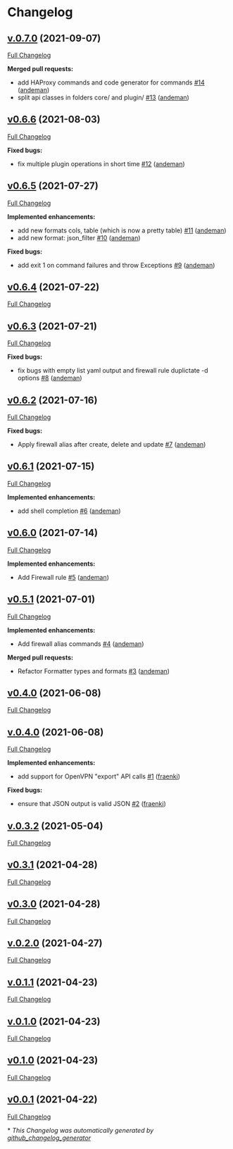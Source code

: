 # Changelog

## [v.0.7.0](https://github.com/andeman/opn-cli/tree/v.0.7.0) (2021-09-07)

[Full Changelog](https://github.com/andeman/opn-cli/compare/v0.6.6...v.0.7.0)

**Merged pull requests:**

- add HAProxy commands and code generator for commands [\#14](https://github.com/andeman/opn-cli/pull/14) ([andeman](https://github.com/andeman))
- split api classes in folders core/ and plugin/ [\#13](https://github.com/andeman/opn-cli/pull/13) ([andeman](https://github.com/andeman))

## [v0.6.6](https://github.com/andeman/opn-cli/tree/v0.6.6) (2021-08-03)

[Full Changelog](https://github.com/andeman/opn-cli/compare/v0.6.5...v0.6.6)

**Fixed bugs:**

- fix multiple plugin operations in short time  [\#12](https://github.com/andeman/opn-cli/pull/12) ([andeman](https://github.com/andeman))

## [v0.6.5](https://github.com/andeman/opn-cli/tree/v0.6.5) (2021-07-27)

[Full Changelog](https://github.com/andeman/opn-cli/compare/v0.6.4...v0.6.5)

**Implemented enhancements:**

- add new formats cols, table \(which is now a pretty table\) [\#11](https://github.com/andeman/opn-cli/pull/11) ([andeman](https://github.com/andeman))
- add new format: json\_filter [\#10](https://github.com/andeman/opn-cli/pull/10) ([andeman](https://github.com/andeman))

**Fixed bugs:**

- add exit 1 on command failures and throw Exceptions [\#9](https://github.com/andeman/opn-cli/pull/9) ([andeman](https://github.com/andeman))

## [v0.6.4](https://github.com/andeman/opn-cli/tree/v0.6.4) (2021-07-22)

[Full Changelog](https://github.com/andeman/opn-cli/compare/v0.6.3...v0.6.4)

## [v0.6.3](https://github.com/andeman/opn-cli/tree/v0.6.3) (2021-07-21)

[Full Changelog](https://github.com/andeman/opn-cli/compare/v0.6.2...v0.6.3)

**Fixed bugs:**

- fix bugs with empty list  yaml output  and firewall rule duplictate -d options [\#8](https://github.com/andeman/opn-cli/pull/8) ([andeman](https://github.com/andeman))

## [v0.6.2](https://github.com/andeman/opn-cli/tree/v0.6.2) (2021-07-16)

[Full Changelog](https://github.com/andeman/opn-cli/compare/v0.6.1...v0.6.2)

**Fixed bugs:**

- Apply firewall alias after create, delete and update [\#7](https://github.com/andeman/opn-cli/pull/7) ([andeman](https://github.com/andeman))

## [v0.6.1](https://github.com/andeman/opn-cli/tree/v0.6.1) (2021-07-15)

[Full Changelog](https://github.com/andeman/opn-cli/compare/v0.6.0...v0.6.1)

**Implemented enhancements:**

- add shell completion [\#6](https://github.com/andeman/opn-cli/pull/6) ([andeman](https://github.com/andeman))

## [v0.6.0](https://github.com/andeman/opn-cli/tree/v0.6.0) (2021-07-14)

[Full Changelog](https://github.com/andeman/opn-cli/compare/v0.5.1...v0.6.0)

**Implemented enhancements:**

- Add Firewall rule [\#5](https://github.com/andeman/opn-cli/pull/5) ([andeman](https://github.com/andeman))

## [v0.5.1](https://github.com/andeman/opn-cli/tree/v0.5.1) (2021-07-01)

[Full Changelog](https://github.com/andeman/opn-cli/compare/v0.4.0...v0.5.1)

**Implemented enhancements:**

- Add firewall alias commands [\#4](https://github.com/andeman/opn-cli/pull/4) ([andeman](https://github.com/andeman))

**Merged pull requests:**

- Refactor Formatter types and formats [\#3](https://github.com/andeman/opn-cli/pull/3) ([andeman](https://github.com/andeman))

## [v0.4.0](https://github.com/andeman/opn-cli/tree/v0.4.0) (2021-06-08)

[Full Changelog](https://github.com/andeman/opn-cli/compare/v.0.4.0...v0.4.0)

## [v.0.4.0](https://github.com/andeman/opn-cli/tree/v.0.4.0) (2021-06-08)

[Full Changelog](https://github.com/andeman/opn-cli/compare/v.0.3.2...v.0.4.0)

**Implemented enhancements:**

- add support for OpenVPN "export" API calls [\#1](https://github.com/andeman/opn-cli/pull/1) ([fraenki](https://github.com/fraenki))

**Fixed bugs:**

- ensure that JSON output is valid JSON [\#2](https://github.com/andeman/opn-cli/pull/2) ([fraenki](https://github.com/fraenki))

## [v.0.3.2](https://github.com/andeman/opn-cli/tree/v.0.3.2) (2021-05-04)

[Full Changelog](https://github.com/andeman/opn-cli/compare/v0.3.1...v.0.3.2)

## [v0.3.1](https://github.com/andeman/opn-cli/tree/v0.3.1) (2021-04-28)

[Full Changelog](https://github.com/andeman/opn-cli/compare/v0.3.0...v0.3.1)

## [v0.3.0](https://github.com/andeman/opn-cli/tree/v0.3.0) (2021-04-28)

[Full Changelog](https://github.com/andeman/opn-cli/compare/v.0.2.0...v0.3.0)

## [v.0.2.0](https://github.com/andeman/opn-cli/tree/v.0.2.0) (2021-04-27)

[Full Changelog](https://github.com/andeman/opn-cli/compare/v.0.1.1...v.0.2.0)

## [v.0.1.1](https://github.com/andeman/opn-cli/tree/v.0.1.1) (2021-04-23)

[Full Changelog](https://github.com/andeman/opn-cli/compare/v.0.1.0...v.0.1.1)

## [v.0.1.0](https://github.com/andeman/opn-cli/tree/v.0.1.0) (2021-04-23)

[Full Changelog](https://github.com/andeman/opn-cli/compare/v0.1.0...v.0.1.0)

## [v0.1.0](https://github.com/andeman/opn-cli/tree/v0.1.0) (2021-04-23)

[Full Changelog](https://github.com/andeman/opn-cli/compare/v0.0.1...v0.1.0)

## [v0.0.1](https://github.com/andeman/opn-cli/tree/v0.0.1) (2021-04-22)

[Full Changelog](https://github.com/andeman/opn-cli/compare/dd8c7cd1c4cb7ebebf611ab0329519fc0e16395c...v0.0.1)



\* *This Changelog was automatically generated by [github_changelog_generator](https://github.com/github-changelog-generator/github-changelog-generator)*
